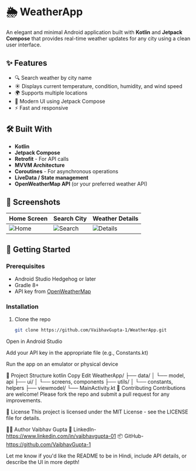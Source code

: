 # 🌦️ WeatherApp

An elegant and minimal Android application built with **Kotlin** and **Jetpack Compose** that provides real-time weather updates for any city using a clean user interface.

## ✨ Features

- 🔍 Search weather by city name
- ☀️ Displays current temperature, condition, humidity, and wind speed
- 🌍 Supports multiple locations
- 📱 Modern UI using Jetpack Compose
- ⚡ Fast and responsive

## 🛠️ Built With

- **Kotlin**
- **Jetpack Compose**
- **Retrofit** - For API calls
- **MVVM Architecture**
- **Coroutines** - For asynchronous operations
- **LiveData / State management**
- **OpenWeatherMap API** (or your preferred weather API)

## 📸 Screenshots

| Home Screen | Search City | Weather Details |
|-------------|-------------|-----------------|
| ![Home](https://github.com/user-attachments/assets/940a4e52-cc2b-49b5-a78c-bf9d8e6cc19b) | ![Search](https://github.com/user-attachments/assets/c1123ce9-08ac-4166-a835-5cc69997638f) | ![Details](https://github.com/user-attachments/assets/df429786-82e6-4df8-80a1-7d68b92689cc) |


## 🚀 Getting Started

### Prerequisites

- Android Studio Hedgehog or later
- Gradle 8+
- API key from [OpenWeatherMap](https://openweathermap.org/api)

### Installation

1. Clone the repo
   ```bash
   git clone https://github.com/VaibhavGupta-1/WeatherApp.git
Open in Android Studio

Add your API key in the appropriate file (e.g., Constants.kt)

Run the app on an emulator or physical device

📂 Project Structure
kotlin
Copy
Edit
WeatherApp/
├── data/
│   └── model, api
├── ui/
│   └── screens, components
├── utils/
│   └── constants, helpers
├── viewmodel/
└── MainActivity.kt
🤝 Contributing
Contributions are welcome! Please fork the repo and submit a pull request for any improvements.

📄 License
This project is licensed under the MIT License - see the LICENSE file for details.

🙋‍♂️ Author
Vaibhav Gupta
📧 LinkedIn-https://www.linkedin.com/in/vaibhavgupta-01
📦 GitHub-https://github.com/VaibhavGupta-1

Let me know if you'd like the README to be in Hindi, include API details, or describe the UI in more depth!
